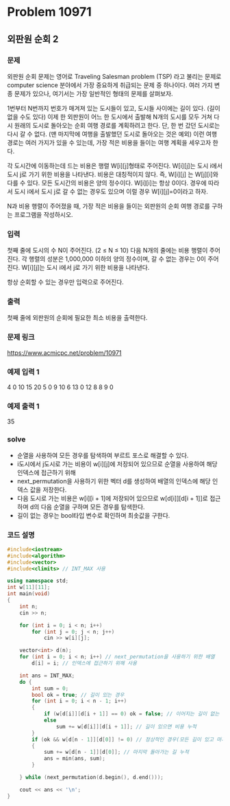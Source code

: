 # Problem 10971

## 외판원 순회 2

### 문제
외판원 순회 문제는 영어로 Traveling Salesman problem (TSP) 라고 불리는 문제로 computer science 분야에서 가장 중요하게 취급되는 문제 중 하나이다. 여러 가지 변종 문제가 있으나, 여기서는 가장 일반적인 형태의 문제를 살펴보자.

1번부터 N번까지 번호가 매겨져 있는 도시들이 있고, 도시들 사이에는 길이 있다. (길이 없을 수도 있다) 이제 한 외판원이 어느 한 도시에서 출발해 N개의 도시를 모두 거쳐 다시 원래의 도시로 돌아오는 순회 여행 경로를 계획하려고 한다. 단, 한 번 갔던 도시로는 다시 갈 수 없다. (맨 마지막에 여행을 출발했던 도시로 돌아오는 것은 예외) 이런 여행 경로는 여러 가지가 있을 수 있는데, 가장 적은 비용을 들이는 여행 계획을 세우고자 한다.

각 도시간에 이동하는데 드는 비용은 행렬 W[i][j]형태로 주어진다. W[i][j]는 도시 i에서 도시 j로 가기 위한 비용을 나타낸다. 비용은 대칭적이지 않다. 즉, W[i][j] 는 W[j][i]와 다를 수 있다. 모든 도시간의 비용은 양의 정수이다. W[i][i]는 항상 0이다. 경우에 따라서 도시 i에서 도시 j로 갈 수 없는 경우도 있으며 이럴 경우 W[i][j]=0이라고 하자.

N과 비용 행렬이 주어졌을 때, 가장 적은 비용을 들이는 외판원의 순회 여행 경로를 구하는 프로그램을 작성하시오.

### 입력
첫째 줄에 도시의 수 N이 주어진다. (2 ≤ N ≤ 10) 다음 N개의 줄에는 비용 행렬이 주어진다. 각 행렬의 성분은 1,000,000 이하의 양의 정수이며, 갈 수 없는 경우는 0이 주어진다. W[i][j]는 도시 i에서 j로 가기 위한 비용을 나타낸다.

항상 순회할 수 있는 경우만 입력으로 주어진다.

### 출력
첫째 줄에 외판원의 순회에 필요한 최소 비용을 출력한다.

### 문제 링크
<https://www.acmicpc.net/problem/10971>

### 예제 입력 1
4
0 10 15 20
5  0  9 10
6 13  0 12
8  8  9  0

### 예제 출력 1
35

### solve
- 순열을 사용하여 모든 경우를 탐색하여 부르트 포스로 해결할 수 있다.
- i도시에서 j도시로 가는 비용이 w[i][j]에 저장되어 있으므로 순열을 사용하여 해당 인덱스에 접근하기 위해
- next_permutation을 사용하기 위한 벡터 d를 생성하여 배열의 인덱스에 해당 인덱스 값을 저장한다.
- 다음 도시로 가는 비용은 w[i][i + 1]에 저장되어 있으므로 w[d[i]][d[i + 1]]로 접근하며 d의 다음 순열을 구하며 모든 경우를 탐색한다.
- 길이 없는 경우는 bool타입 변수로 확인하며 최솟값을 구한다.


### 코드 설명
```C++
#include<iostream>
#include<algorithm>
#include<vector>
#include<climits> // INT_MAX 사용

using namespace std;
int w[11][11];
int main(void)
{
	int n;
	cin >> n;

	for (int i = 0; i < n; i++)
		for (int j = 0; j < n; j++)
			cin >> w[i][j];

	vector<int> d(n);
	for (int i = 0; i < n; i++) // next_permutation을 사용하기 위한 배열
		d[i] = i; // 인덱스에 접근하기 위해 사용

	int ans = INT_MAX;
	do {
		int sum = 0;
		bool ok = true; // 길이 있는 경우
		for (int i = 0; i < n - 1; i++)
		{
			if (w[d[i]][d[i + 1]] == 0) ok = false; // 이어지는 길이 없는 경우
			else
				sum += w[d[i]][d[i + 1]]; // 길이 있으면 비용 누적
		}
		if (ok && w[d[n - 1]][d[0]] != 0) // 정상적인 경우(모든 길이 있고 마지막으로 돌아가는 길도 있는 경우)
		{
			sum += w[d[n - 1]][d[0]]; // 마지막 돌아가는 길 누적
			ans = min(ans, sum);
		}

	} while (next_permutation(d.begin(), d.end()));

	cout << ans << '\n';
}

```
